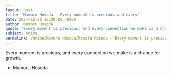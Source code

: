 ```yaml
---
layout: post
title: "Mamoru Hosoda - Every moment is precious and every"
date: 2024-12-28 12:00:00 -0000
author: Mamoru Hosoda
quote: "Every moment is precious, and every connection we make is a chance for growth."
subject: Anime
permalink: /Anime/Mamoru Hosoda/Mamoru Hosoda - Every moment is precious and every
---
```


Every moment is precious, and every connection we make is a chance for growth.

- Mamoru Hosoda
